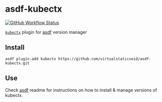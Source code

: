 # asdf-kubectx

[![GitHub Workflow Status](https://img.shields.io/github/workflow/status/virtualstaticvoid/asdf-kubectx/Main%20Workflow?style=flat-square)](https://github.com/virtualstaticvoid/asdf-kubectx/actions)

[`kubectx`][util] plugin for [asdf](https://github.com/asdf-vm/asdf) version manager

## Install

```
asdf plugin-add kubectx https://github.com/virtualstaticvoid/asdf-kubectx.git
```

## Use

Check [asdf](https://github.com/asdf-vm/asdf) readme for instructions on how to install & manage versions of kubectx.

[util]: https://github.com/ahmetb/kubectx
